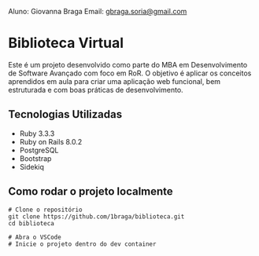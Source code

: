 Aluno: Giovanna Braga
Email: gbraga.soria@gmail.com

# Biblioteca Virtual
Este é um projeto desenvolvido como parte do MBA em Desenvolvimento de Software Avançado com foco em RoR. O objetivo é aplicar os conceitos aprendidos em aula para criar uma aplicação web funcional, bem estruturada e com boas práticas de desenvolvimento.

## Tecnologias Utilizadas
- Ruby 3.3.3
- Ruby on Rails 8.0.2
- PostgreSQL
- Bootstrap
- Sidekiq

## Como rodar o projeto localmente
```
# Clone o repositório
git clone https://github.com/1braga/biblioteca.git
cd biblioteca

# Abra o VSCode
# Inicie o projeto dentro do dev container
```

